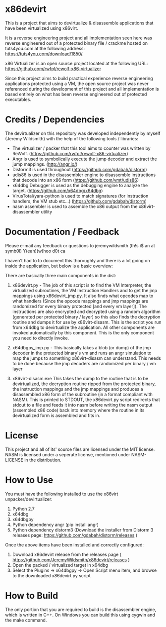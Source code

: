# x86devirt

This is a project that aims to devirtualize & disassemble applications that
have been virtualized using x86virt.

It is a reverse engineering project and all implementation seen here was
reverse engineered out of a protected binary file / crackme hosted on
tuts4you.com at the following address: https://tuts4you.com/download/1850/

x86 Virtualizer is an open source project located at the following URL:
https://github.com/rwfpl/rewolf-x86-virtualizer

Since this project aims to build practical experience reverse engineering
applications protected using a VM, the open source project was never
referenced during the development of this project and all implementation is
based entirely on what has been reverse engineered out of protected executables.

# Credits / Dependencies
The devirtualizer on this repository was developed independently by myself (Jeremy Wildsmith) with the help of the following tools / libraries:

- The virtualizer / packer that this tool aims to counter was written by ReWolf. (https://github.com/rwfpl/rewolf-x86-virtualizer)
- Angr is used to symbolically execute the jump decoder and extract the jump mappings. (http://angr.io/)
- Distorm3 is used throughout (https://github.com/gdabah/distorm)
- udis86 is used in the disassembler engine to disassemble instructions that decode into an x86 form (https://github.com/vmt/udis86)
- x64dbg Debugger is used as the debugging engine to analyze the target. (https://github.com/x64dbg/x64dbg)
- VirusTotal/yara-python is used to match signatures (for instruction handlers, the VM stub etc...) (https://github.com/gdabah/distorm)
- nasm assembler is used to assemble the x86 output from the x86virt-disassembler utility

# Documentation / Feedback

Please e-mail any feedback or questions to jeremywildsmith (th!s i$ an at symb0l) Y(eah)(w)hoo d0t ca

I haven't had to to document this thoroughly and there is a lot going on inside the application, but below is a basic overview:

There are basically three main components in the dist:
1. x86devirt.py - The job of this script is to find the VM Interpreter, the virtualized subroutines, the VM Instruction Handlers and to get the jmp  mappings using x86devirt_jmp.py. It also finds what opcodes map to what handlers (Since the opcode mappings and jmp mappings are randomized for every binary protected [and every vm layer]). The instructions are also encrypted and decrypted using a random algorithm (generated per protected binary / layer) so this also finds the decryption routine and dumps it for use by x86virt-disasm. This is the script you run from x64dbg to devirtualize the application. All other components are invoked automatically by this component. This is the only component you need to directly invoke.

2. x64dbgpy_jmp.py - This basically takes a blob (or dump) of the jmp decoder in the protected binary's vm and runs an angr simulation to map the jumps to something x86virt-disasm can understand. This needs to be done because the jmp decoders are randomized per binary / vm layer

3. x86virt-disasm.exe This takes the dump to the routine that is to be devirtualized, the decryption routine ripped from the protected binary, the instruction mappings and the jmp mappings and produces a disassembled x86 form of the subroutine (in a format compliant with NASM). This is printed to STDOUT, the x86devirt.py script redirects that stdout to a file and feeds it into nasm before writing the nasm output (assembled x86 code) back into memory where the routine in its devirtualized form is assembled and fits in.

# License
This project and all of its' source files are licensed under the MIT license. NASM is licensed under a seperate license, mentioned under NASM-LICENSE in the distribution.

# How to Use
You must have the following installed to use the x86virt unpacker/devirtualizer:
1. Python 2.7
2. x64dbg
3. x64dbgpy
4. Python dependency angr (pip install angr)
5. Python dependency distorm3 (Download the installer from Distorm 3 releases page: https://github.com/gdabah/distorm/releases )

Once the above items have been installed and correctly configured:
1. Download x86devirt release from the releases page ( https://github.com/JeremyWildsmith/x86devirt/releases )
2. Open the packed / virtualized target in x64dbg
3. Select the Plugins -> x64dbgpy -> Open Script menu item, and browse to the downloaded x86devirt.py script

# How to Build
The only portion that you are required to build is the disassembler engine, which is written in C++. On Windows you can build this using cygwin and the make command.
